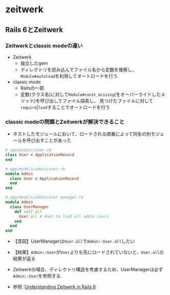 # zeitwerk
## Rails 6とZeitwerk
### Zeitwerkとclassic modeの違い
- Zeitwerk
  - 独立したgem
  - ディレクトリを読み込んでファイル名から定数を推察し、`Module#autoload`を利用してオートロードを行う
- classic mode
  - Railsの一部
  - 定数(クラス名)に対して`Module#const_missing`(をオーバーライドしたメソッド)を呼び出してファイル探索し、
  見つけたファイルに対して`require`|`load`することでオートロードを行う

### classic modeの問題とZeitwerkが解決できること
- ネストしたモジュールにおいて、ロードされる順番によって同名の別モジュールを呼び出すことがあった

```ruby
# app/models/user.rb
class User < ApplicationRecord
end

# app/models/admin/user.rb
module Admin
  class User < ApplicationRecord
  end
end

# app/models/admin/user_manager.rb
module Admin
  class UserManager
    def self.all
      User.all # Want to load all admin users
    end
  end
end
```

- 【意図】UserManagerは`User.all`で`Admin::User.all`したい
- 【結果】`Admin::User`が`User`よりも先にロードされていないと、`User.all`の結果が返る
- Zeitwerkの場合、ディレクトリ構造を考慮するため、UserManagerは必ず`Admin::User`を参照する

- 参照: [Understanding Zeitwerk in Rails 6](https://medium.com/cedarcode/understanding-zeitwerk-in-rails-6-f168a9f09a1f)
